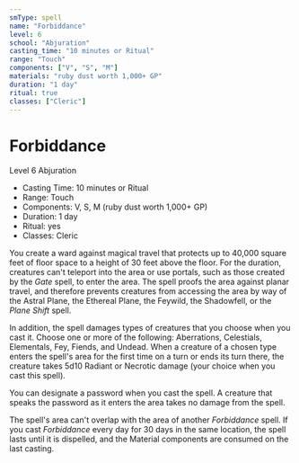 ```yaml
---
smType: spell
name: "Forbiddance"
level: 6
school: "Abjuration"
casting_time: "10 minutes or Ritual"
range: "Touch"
components: ["V", "S", "M"]
materials: "ruby dust worth 1,000+ GP"
duration: "1 day"
ritual: true
classes: ["Cleric"]
---
```


# Forbiddance
Level 6 Abjuration

- Casting Time: 10 minutes or Ritual
- Range: Touch
- Components: V, S, M (ruby dust worth 1,000+ GP)
- Duration: 1 day
- Ritual: yes
- Classes: Cleric

You create a ward against magical travel that protects up to 40,000 square feet of floor space to a height of 30 feet above the floor. For the duration, creatures can't teleport into the area or use portals, such as those created by the *Gate* spell, to enter the area. The spell proofs the area against planar travel, and therefore prevents creatures from accessing the area by way of the Astral Plane, the Ethereal Plane, the Feywild, the Shadowfell, or the *Plane Shift* spell.

In addition, the spell damages types of creatures that you choose when you cast it. Choose one or more of the following: Aberrations, Celestials, Elementals, Fey, Fiends, and Undead. When a creature of a chosen type enters the spell's area for the first time on a turn or ends its turn there, the creature takes 5d10 Radiant or Necrotic damage (your choice when you cast this spell).

You can designate a password when you cast the spell. A creature that speaks the password as it enters the area takes no damage from the spell.

The spell's area can't overlap with the area of another *Forbiddance* spell. If you cast *Forbiddance* every day for 30 days in the same location, the spell lasts until it is dispelled, and the Material components are consumed on the last casting.
